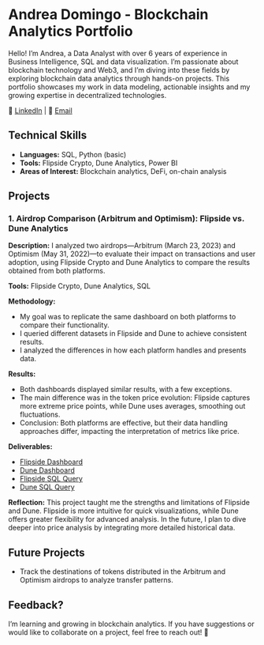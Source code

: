 # Andrea Domingo - Blockchain Analytics Portfolio

Hello! I’m Andrea, a Data Analyst with over 6 years of experience in Business Intelligence, SQL and data visualization. I’m passionate about blockchain technology and Web3, and I’m diving into these fields by exploring blockchain data analytics through hands-on projects. This portfolio showcases my work in data modeling, actionable insights and my growing expertise in decentralized technologies.

📧 [LinkedIn](https://www.linkedin.com/in/adomingoleon/) | 📩 [Email](mailto:adomingoleon@gmail.com)

## Technical Skills
- **Languages:** SQL, Python (basic)
- **Tools:** Flipside Crypto, Dune Analytics, Power BI
- **Areas of Interest:** Blockchain analytics, DeFi, on-chain analysis

## Projects

### 1. Airdrop Comparison (Arbitrum and Optimism): Flipside vs. Dune Analytics
**Description:** I analyzed two airdrops—Arbitrum (March 23, 2023) and Optimism (May 31, 2022)—to evaluate their impact on transactions and user adoption, using Flipside Crypto and Dune Analytics to compare the results obtained from both platforms.

**Tools:** Flipside Crypto, Dune Analytics, SQL

**Methodology:**
- My goal was to replicate the same dashboard on both platforms to compare their functionality.
- I queried different datasets in Flipside and Dune to achieve consistent results.
- I analyzed the differences in how each platform handles and presents data.

**Results:**
- Both dashboards displayed similar results, with a few exceptions.
- The main difference was in the token price evolution: Flipside captures more extreme price points, while Dune uses averages, smoothing out fluctuations.
- Conclusion: Both platforms are effective, but their data handling approaches differ, impacting the interpretation of metrics like price.

**Deliverables:**
- [Flipside Dashboard](https://flipsidecrypto.xyz/andeleya/airdrop-comparison-o5RkdI)
- [Dune Dashboard](https://dune.com/andeleya/airdropcomparisonadl)
- [Flipside SQL Query](flipside_airdrop.sql)
- [Dune SQL Query](dune_airdrop.sql)

**Reflection:** This project taught me the strengths and limitations of Flipside and Dune. Flipside is more intuitive for quick visualizations, while Dune offers greater flexibility for advanced analysis. In the future, I plan to dive deeper into price analysis by integrating more detailed historical data.

## Future Projects
- Track the destinations of tokens distributed in the Arbitrum and Optimism airdrops to analyze transfer patterns.

## Feedback?
I’m learning and growing in blockchain analytics. If you have suggestions or would like to collaborate on a project, feel free to reach out! 🚀
